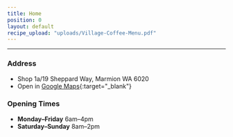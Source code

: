 ```yaml
---
title: Home
position: 0
layout: default
recipe_upload: "uploads/Village-Coffee-Menu.pdf"
---
```


---

### Address
- Shop 1a/19 Sheppard Way, Marmion WA 6020
- Open in [Google Maps](https://goo.gl/maps/iA6WRyBYJPm){:target="_blank"}

### Opening Times
- **Monday–Friday** 6am–4pm
- **Saturday–Sunday** 8am–2pm
